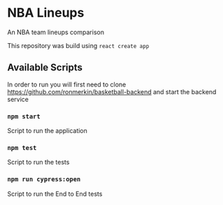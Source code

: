 # NBA Lineups

An NBA team lineups comparison

This repository was build using `react create app`


## Available Scripts

In order to run you will first need to clone https://github.com/ronmerkin/basketball-backend and start the backend
service

### `npm start`

Script to run the application

### `npm test`

Script to run the tests

### `npm run cypress:open`

Script to run the End to End tests